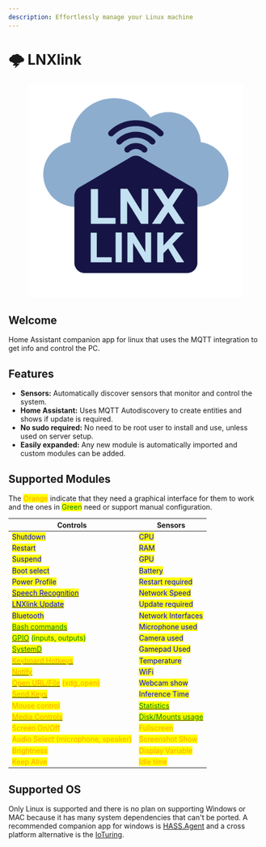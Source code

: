 ```yaml
---
description: Effortlessly manage your Linux machine
---
```


# 🌩️ LNXlink

<figure><img src=".gitbook/assets/logo.png" alt=""><figcaption></figcaption></figure>

## Welcome

Home Assistant companion app for linux that uses the MQTT integration to get info and control the PC.

## Features

* **Sensors:** Automatically discover sensors that monitor and control the system.
* **Home Assistant:** Uses MQTT Autodiscovery to create entities and shows if update is required.
* **No sudo required:** No need to be root user to install and use, unless used on server setup.
* **Easily expanded:** Any new module is automatically imported and custom modules can be added.

## Supported Modules

The <mark style="color:orange;">Orange</mark> indicate that they need a graphical interface for them to work and the ones in <mark style="color:green;">Green</mark> need or support manual configuration.

| Controls                                                                                                                          | Sensors                                                                       |
| --------------------------------------------------------------------------------------------------------------------------------- | ----------------------------------------------------------------------------- |
| <mark style="color:blue;">Shutdown</mark>                                                                                         | <mark style="color:blue;">CPU</mark>                                          |
| <mark style="color:blue;">Restart</mark>                                                                                          | <mark style="color:blue;">RAM</mark>                                          |
| <mark style="color:blue;">Suspend</mark>                                                                                          | <mark style="color:blue;">GPU</mark>                                          |
| <mark style="color:blue;">Boot select</mark>                                                                                      | <mark style="color:blue;">Battery</mark>                                      |
| <mark style="color:blue;">Power Profile</mark>                                                                                    | <mark style="color:blue;">Restart required</mark>                             |
| [<mark style="color:blue;">Speech Recognition</mark>](examples.md#voice-assistant)                                                | <mark style="color:blue;">Network Speed</mark>                                |
| [<mark style="color:blue;">LNXlink Update</mark>](examples.md#install-update)                                                     | <mark style="color:blue;">Update required</mark>                              |
| <mark style="color:blue;">Bluetooth</mark>                                                                                        | <mark style="color:blue;">Network Interfaces</mark>                           |
| [<mark style="color:green;">Bash commands</mark>](settings.md#bash)                                                               | <mark style="color:blue;">Microphone used</mark>                              |
| [<mark style="color:green;">GPIO</mark>](settings.md#gpio) <mark style="color:green;">(inputs, outputs)</mark>                    | <mark style="color:blue;">Camera used</mark>                                  |
| [<mark style="color:green;">SystemD</mark>](settings.md#systemd)                                                                  | <mark style="color:blue;">Gamepad Used</mark>                                 |
| [<mark style="color:orange;">Keyboard Hotkeys</mark>](settings.md#keyboard-hotkeys)                                               | <mark style="color:blue;">Temperature</mark>                                  |
| [<mark style="color:orange;">Notify</mark>](examples.md#notification)                                                             | <mark style="color:blue;">WiFi</mark>                                         |
| [<mark style="color:orange;">Open URL/File</mark>](examples.md#open-a-url-or-file) <mark style="color:orange;">(xdg\_open)</mark> | <mark style="color:blue;">Webcam show</mark>                                  |
| [<mark style="color:orange;">Send Keys</mark>](examples.md#keys-send)                                                             | <mark style="color:blue;">Inference Time</mark>                               |
| <mark style="color:orange;">Mouse control</mark>                                                                                  | [<mark style="color:green;">Statistics</mark>](examples.md#statistics)        |
| [<mark style="color:orange;">Media Controls</mark>](media-player.md)                                                              | [<mark style="color:green;">Disk/Mounts usage</mark>](settings.md#disk-usage) |
| <mark style="color:orange;">Screen On/Off</mark>                                                                                  | <mark style="color:orange;">Fullscreen</mark>                                 |
| <mark style="color:orange;">Audio Select (microphone, speaker)</mark>                                                             | <mark style="color:orange;">Screenshot Show</mark>                            |
| <mark style="color:orange;">Brightness</mark>                                                                                     | <mark style="color:orange;">Display Variable</mark>                           |
| <mark style="color:orange;">Keep Alive</mark>                                                                                     | <mark style="color:orange;">Idle time</mark>                                  |

## Supported OS

Only Linux is supported and there is no plan on supporting Windows or MAC because it has many system dependencies that can't be ported. A recommended companion app for windows is [HASS.Agent](https://lab02-research.org/hassagent/) and a cross platform alternative is the [IoTuring](https://github.com/richibrics/IoTuring).
